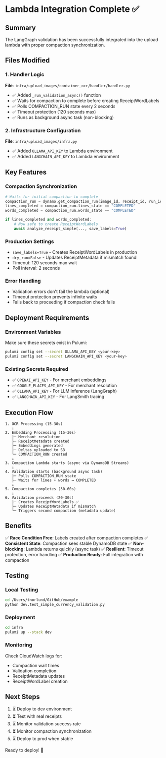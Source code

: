 # Lambda Integration Complete ✅

## Summary

The LangGraph validation has been successfully integrated into the upload lambda with proper compaction synchronization.

## Files Modified

### 1. Handler Logic
**File**: `infra/upload_images/container_ocr/handler/handler.py`
- ✅ Added `_run_validation_async()` function
- ✅ Waits for compaction to complete before creating ReceiptWordLabels
- ✅ Polls COMPACTION_RUN state every 2 seconds
- ✅ Timeout protection (120 seconds max)
- ✅ Runs as background async task (non-blocking)

### 2. Infrastructure Configuration
**File**: `infra/upload_images/infra.py`
- ✅ Added `OLLAMA_API_KEY` to Lambda environment
- ✅ Added `LANGCHAIN_API_KEY` to Lambda environment

## Key Features

### Compaction Synchronization
```python
# Waits for initial compaction to complete
compaction_run = dynamo.get_compaction_run(image_id, receipt_id, run_id)
lines_completed = compaction_run.lines_state == "COMPLETED"
words_completed = compaction_run.words_state == "COMPLETED"

if lines_completed and words_completed:
    # Now safe to create ReceiptWordLabels
    await analyze_receipt_simple(..., save_labels=True)
```

### Production Settings
- `save_labels=True` - Creates ReceiptWordLabels in production
- `dry_run=False` - Updates ReceiptMetadata if mismatch found
- Timeout: 120 seconds max wait
- Poll interval: 2 seconds

### Error Handling
- Validation errors don't fail the lambda (optional)
- Timeout protection prevents infinite waits
- Falls back to proceeding if compaction check fails

## Deployment Requirements

### Environment Variables
Make sure these secrets exist in Pulumi:
```bash
pulumi config set --secret OLLAMA_API_KEY <your-key>
pulumi config set --secret LANGCHAIN_API_KEY <your-key>
```

### Existing Secrets Required
- ✅ `OPENAI_API_KEY` - For merchant embeddings
- ✅ `GOOGLE_PLACES_API_KEY` - For merchant resolution
- ✅ `OLLAMA_API_KEY` - For LLM inference (LangGraph)
- ✅ `LANGCHAIN_API_KEY` - For LangSmith tracing

## Execution Flow

```
1. OCR Processing (15-30s)
   ↓
2. Embedding Processing (15-30s)
   ├─ Merchant resolution
   ├─ ReceiptMetadata created
   ├─ Embeddings generated
   ├─ Deltas uploaded to S3
   └─ COMPACTION_RUN created
   ↓
3. Compaction Lambda starts (async via DynamoDB Streams)
   ↓
4. Validation starts (background async task)
   ├─ Polls COMPACTION_RUN state
   ├─ Waits for lines + words → COMPLETED
   ↓
5. Compaction completes (30-60s)
   ↓
6. Validation proceeds (20-30s)
   ├─ Creates ReceiptWordLabels ✅
   ├─ Updates ReceiptMetadata if mismatch
   └─ Triggers second compaction (metadata update)
```

## Benefits

✅ **Race Condition Free**: Labels created after compaction completes
✅ **Consistent State**: Compaction sees stable DynamoDB state
✅ **Non-blocking**: Lambda returns quickly (async task)
✅ **Resilient**: Timeout protection, error handling
✅ **Production Ready**: Full integration with compaction

## Testing

### Local Testing
```bash
cd /Users/tnorlund/GitHub/example
python dev.test_simple_currency_validation.py
```

### Deployment
```bash
cd infra
pulumi up --stack dev
```

### Monitoring
Check CloudWatch logs for:
- Compaction wait times
- Validation completion
- ReceiptMetadata updates
- ReceiptWordLabel creation

## Next Steps

1. ⏳ Deploy to dev environment
2. ⏳ Test with real receipts
3. ⏳ Monitor validation success rate
4. ⏳ Monitor compaction synchronization
5. ⏳ Deploy to prod when stable

Ready to deploy! 🚀


